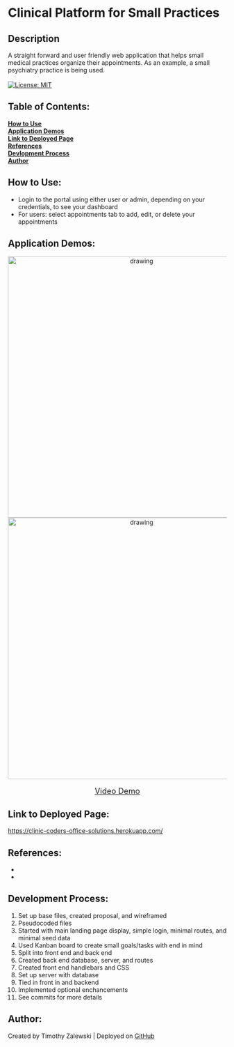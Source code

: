 # Clinical Platform for Small Practices

## Description
A straight forward and user friendly web application that helps small medical practices organize their appointments. As an example, a small psychiatry practice is being used.<br /> <br />
[![License: MIT](https://img.shields.io/badge/License-MIT-yellow.svg)](https://opensource.org/licenses/MIT)

 ## Table of Contents:

  **[How to Use](#how-to-use)** <br />
  **[Application Demos](#application-demos)** <br />
  **[Link to Deployed Page](#link-to-deployed-page)** <br />
  **[References](#references)** <br />
  **[Devlopment Process](#development-process)** <br />
  **[Author](#author)** <br />

## How to Use:
* Login to the portal using either user or admin, depending on your credentials, to see your dashboard <br />
* For users: select appointments tab to add, edit, or delete your appointments

## Application Demos:
<p align="center">
<img src="./demos/.png" alt="drawing" width="600" height="auto"/> <br />
<img src="./demos/.gif" alt="drawing" width="600" height="auto"/> <br /><br />
<font size="4"><a href="">Video Demo</a></font> 
</p>

## Link to Deployed Page:
https://clinic-coders-office-solutions.herokuapp.com/

## References:
* 
* 

## Development Process:
1. Set up base files, created proposal, and wireframed <br />
2. Pseudocoded files <br />
3. Started with main landing page display, simple login, minimal routes, and minimal seed data <br />
4. Used Kanban board to create small goals/tasks with end in mind <br />
5. Split into front end and back end <br />
6. Created back end database, server, and routes <br />
7. Created front end handlebars and CSS <br />
8. Set up server with database <br />
9. Tied in front in and backend <br />
10. Implemented optional enchancements <br />
11. See commits for more details <br />

## Author:
Created by Timothy Zalewski | Deployed on [GitHub](https://github.com/Tim-Zebra)